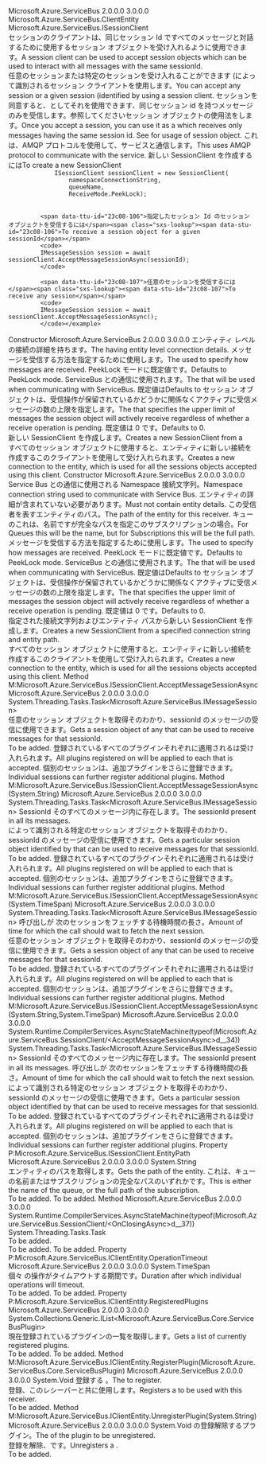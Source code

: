 <Type Name="SessionClient" FullName="Microsoft.Azure.ServiceBus.SessionClient">
  <TypeSignature Language="C#" Value="public sealed class SessionClient : Microsoft.Azure.ServiceBus.ClientEntity, Microsoft.Azure.ServiceBus.ISessionClient" />
  <TypeSignature Language="ILAsm" Value=".class public auto ansi sealed beforefieldinit SessionClient extends Microsoft.Azure.ServiceBus.ClientEntity implements class Microsoft.Azure.ServiceBus.IClientEntity, class Microsoft.Azure.ServiceBus.ISessionClient" />
  <TypeSignature Language="DocId" Value="T:Microsoft.Azure.ServiceBus.SessionClient" />
  <TypeSignature Language="VB.NET" Value="Public NotInheritable Class SessionClient&#xA;Inherits ClientEntity&#xA;Implements ISessionClient" />
  <TypeSignature Language="F#" Value="type SessionClient = class&#xA;    inherit ClientEntity&#xA;    interface ISessionClient&#xA;    interface IClientEntity" />
  <AssemblyInfo>
    <AssemblyName>Microsoft.Azure.ServiceBus</AssemblyName>
    <AssemblyVersion>2.0.0.0</AssemblyVersion>
    <AssemblyVersion>3.0.0.0</AssemblyVersion>
  </AssemblyInfo>
  <Base>
    <BaseTypeName>Microsoft.Azure.ServiceBus.ClientEntity</BaseTypeName>
  </Base>
  <Interfaces>
    <Interface>
      <InterfaceName>Microsoft.Azure.ServiceBus.ISessionClient</InterfaceName>
    </Interface>
  </Interfaces>
  <Docs>
    <summary>
             <span data-ttu-id="23c08-101">セッションのクライアントは、同じセッション Id ですべてのメッセージと対話するために使用するセッション オブジェクトを受け入れるように使用できます。</span><span class="sxs-lookup"><span data-stu-id="23c08-101">A session client can be used to accept session objects which can be used to interact with all messages with the same sessionId.</span></span>
             </summary>
    <remarks>
             <span data-ttu-id="23c08-102">任意のセッションまたは特定のセッションを受け入れることができます (によって識別される<see cref="P:Microsoft.Azure.ServiceBus.IMessageSession.SessionId" />セッション クライアントを使用します。</span><span class="sxs-lookup"><span data-stu-id="23c08-102">You can accept any session or a given session (identified by <see cref="P:Microsoft.Azure.ServiceBus.IMessageSession.SessionId" /> using a session client.</span></span>
             <span data-ttu-id="23c08-103">セッションを同意すると、としてそれを使用できます、<see cref="T:Microsoft.Azure.ServiceBus.Core.MessageReceiver" />同じセッション id を持つメッセージのみを受信します。参照してください<see cref="T:Microsoft.Azure.ServiceBus.IMessageSession" />セッション オブジェクトの使用法をします。</span><span class="sxs-lookup"><span data-stu-id="23c08-103">Once you accept a session, you can use it as a <see cref="T:Microsoft.Azure.ServiceBus.Core.MessageReceiver" /> which receives only messages having the same session id. See <see cref="T:Microsoft.Azure.ServiceBus.IMessageSession" /> for usage of session object.</span></span>
             <span data-ttu-id="23c08-104">これは、AMQP プロトコルを使用して、サービスと通信します。</span><span class="sxs-lookup"><span data-stu-id="23c08-104">This uses AMQP protocol to communicate with the service.</span></span>
             </remarks>
    <altmember cref="T:Microsoft.Azure.ServiceBus.IMessageSession" />
    <example>
             <span data-ttu-id="23c08-105">新しい SessionClient を作成するには</span><span class="sxs-lookup"><span data-stu-id="23c08-105">To create a new SessionClient</span></span>
             <code>
             ISessionClient sessionClient = new SessionClient(
                 namespaceConnectionString,
                 queueName,
                 ReceiveMode.PeekLock);
             </code>
            
             <span data-ttu-id="23c08-106">指定したセッション Id のセッション オブジェクトを受信するには</span><span class="sxs-lookup"><span data-stu-id="23c08-106">To receive a session object for a given sessionId</span></span>
             <code>
             IMessageSession session = await sessionClient.AcceptMessageSessionAsync(sessionId);
             </code>
            
             <span data-ttu-id="23c08-107">任意のセッションを受信するには</span><span class="sxs-lookup"><span data-stu-id="23c08-107">To receive any session</span></span>
             <code>
             IMessageSession session = await sessionClient.AcceptMessageSessionAsync();
             </code></example>
  </Docs>
  <Members>
    <Member MemberName=".ctor">
      <MemberSignature Language="C#" Value="public SessionClient (Microsoft.Azure.ServiceBus.ServiceBusConnectionStringBuilder connectionStringBuilder, Microsoft.Azure.ServiceBus.ReceiveMode receiveMode = Microsoft.Azure.ServiceBus.ReceiveMode.PeekLock, Microsoft.Azure.ServiceBus.RetryPolicy retryPolicy = null, int prefetchCount = 0);" />
      <MemberSignature Language="ILAsm" Value=".method public hidebysig specialname rtspecialname instance void .ctor(class Microsoft.Azure.ServiceBus.ServiceBusConnectionStringBuilder connectionStringBuilder, valuetype Microsoft.Azure.ServiceBus.ReceiveMode receiveMode, class Microsoft.Azure.ServiceBus.RetryPolicy retryPolicy, int32 prefetchCount) cil managed" />
      <MemberSignature Language="DocId" Value="M:Microsoft.Azure.ServiceBus.SessionClient.#ctor(Microsoft.Azure.ServiceBus.ServiceBusConnectionStringBuilder,Microsoft.Azure.ServiceBus.ReceiveMode,Microsoft.Azure.ServiceBus.RetryPolicy,System.Int32)" />
      <MemberSignature Language="F#" Value="new Microsoft.Azure.ServiceBus.SessionClient : Microsoft.Azure.ServiceBus.ServiceBusConnectionStringBuilder * Microsoft.Azure.ServiceBus.ReceiveMode * Microsoft.Azure.ServiceBus.RetryPolicy * int -&gt; Microsoft.Azure.ServiceBus.SessionClient" Usage="new Microsoft.Azure.ServiceBus.SessionClient (connectionStringBuilder, receiveMode, retryPolicy, prefetchCount)" />
      <MemberType>Constructor</MemberType>
      <AssemblyInfo>
        <AssemblyName>Microsoft.Azure.ServiceBus</AssemblyName>
        <AssemblyVersion>2.0.0.0</AssemblyVersion>
        <AssemblyVersion>3.0.0.0</AssemblyVersion>
      </AssemblyInfo>
      <Parameters>
        <Parameter Name="connectionStringBuilder" Type="Microsoft.Azure.ServiceBus.ServiceBusConnectionStringBuilder" />
        <Parameter Name="receiveMode" Type="Microsoft.Azure.ServiceBus.ReceiveMode" />
        <Parameter Name="retryPolicy" Type="Microsoft.Azure.ServiceBus.RetryPolicy" />
        <Parameter Name="prefetchCount" Type="System.Int32" />
      </Parameters>
      <Docs>
        <param name="connectionStringBuilder"><span data-ttu-id="23c08-108"><see cref="T:Microsoft.Azure.ServiceBus.ServiceBusConnectionStringBuilder" />エンティティ レベルの接続の詳細を持ちます。</span><span class="sxs-lookup"><span data-stu-id="23c08-108">The <see cref="T:Microsoft.Azure.ServiceBus.ServiceBusConnectionStringBuilder" /> having entity level connection details.</span></span></param>
        <param name="receiveMode"><span data-ttu-id="23c08-109"><see cref="P:Microsoft.Azure.ServiceBus.SessionClient.ReceiveMode" />メッセージを受信する方法を指定するために使用します。</span><span class="sxs-lookup"><span data-stu-id="23c08-109">The <see cref="P:Microsoft.Azure.ServiceBus.SessionClient.ReceiveMode" /> used to specify how messages are received.</span></span> <span data-ttu-id="23c08-110">PeekLock モードに既定値です。</span><span class="sxs-lookup"><span data-stu-id="23c08-110">Defaults to PeekLock mode.</span></span></param>
        <param name="retryPolicy"><span data-ttu-id="23c08-111"><see cref="T:Microsoft.Azure.ServiceBus.RetryPolicy" /> ServiceBus との通信に使用されます。</span><span class="sxs-lookup"><span data-stu-id="23c08-111">The <see cref="T:Microsoft.Azure.ServiceBus.RetryPolicy" /> that will be used when communicating with ServiceBus.</span></span> <span data-ttu-id="23c08-112">既定値は<see cref="P:Microsoft.Azure.ServiceBus.RetryPolicy.Default" /></span><span class="sxs-lookup"><span data-stu-id="23c08-112">Defaults to <see cref="P:Microsoft.Azure.ServiceBus.RetryPolicy.Default" /></span></span></param>
        <param name="prefetchCount"><span data-ttu-id="23c08-113"><see cref="P:Microsoft.Azure.ServiceBus.SessionClient.PrefetchCount" />セッション オブジェクトは、受信操作が保留されているかどうかに関係なくアクティブに受信メッセージの数の上限を指定します。</span><span class="sxs-lookup"><span data-stu-id="23c08-113">The <see cref="P:Microsoft.Azure.ServiceBus.SessionClient.PrefetchCount" /> that specifies the upper limit of messages the session object will actively receive regardless of whether a receive operation is pending.</span></span> <span data-ttu-id="23c08-114">既定値は 0 です。</span><span class="sxs-lookup"><span data-stu-id="23c08-114">Defaults to 0.</span></span></param>
        <summary>
            <span data-ttu-id="23c08-115">新しい SessionClient を作成します。<see cref="T:Microsoft.Azure.ServiceBus.ServiceBusConnectionStringBuilder" /></span><span class="sxs-lookup"><span data-stu-id="23c08-115">Creates a new SessionClient from a <see cref="T:Microsoft.Azure.ServiceBus.ServiceBusConnectionStringBuilder" /></span></span></summary>
        <remarks><span data-ttu-id="23c08-116">すべてのセッション オブジェクトに使用すると、エンティティに新しい接続を作成するこのクライアントを使用して受け入れられます。</span><span class="sxs-lookup"><span data-stu-id="23c08-116">Creates a new connection to the entity, which is used for all the sessions objects accepted using this client.</span></span></remarks>
      </Docs>
    </Member>
    <Member MemberName=".ctor">
      <MemberSignature Language="C#" Value="public SessionClient (string connectionString, string entityPath, Microsoft.Azure.ServiceBus.ReceiveMode receiveMode = Microsoft.Azure.ServiceBus.ReceiveMode.PeekLock, Microsoft.Azure.ServiceBus.RetryPolicy retryPolicy = null, int prefetchCount = 0);" />
      <MemberSignature Language="ILAsm" Value=".method public hidebysig specialname rtspecialname instance void .ctor(string connectionString, string entityPath, valuetype Microsoft.Azure.ServiceBus.ReceiveMode receiveMode, class Microsoft.Azure.ServiceBus.RetryPolicy retryPolicy, int32 prefetchCount) cil managed" />
      <MemberSignature Language="DocId" Value="M:Microsoft.Azure.ServiceBus.SessionClient.#ctor(System.String,System.String,Microsoft.Azure.ServiceBus.ReceiveMode,Microsoft.Azure.ServiceBus.RetryPolicy,System.Int32)" />
      <MemberSignature Language="F#" Value="new Microsoft.Azure.ServiceBus.SessionClient : string * string * Microsoft.Azure.ServiceBus.ReceiveMode * Microsoft.Azure.ServiceBus.RetryPolicy * int -&gt; Microsoft.Azure.ServiceBus.SessionClient" Usage="new Microsoft.Azure.ServiceBus.SessionClient (connectionString, entityPath, receiveMode, retryPolicy, prefetchCount)" />
      <MemberType>Constructor</MemberType>
      <AssemblyInfo>
        <AssemblyName>Microsoft.Azure.ServiceBus</AssemblyName>
        <AssemblyVersion>2.0.0.0</AssemblyVersion>
        <AssemblyVersion>3.0.0.0</AssemblyVersion>
      </AssemblyInfo>
      <Parameters>
        <Parameter Name="connectionString" Type="System.String" />
        <Parameter Name="entityPath" Type="System.String" />
        <Parameter Name="receiveMode" Type="Microsoft.Azure.ServiceBus.ReceiveMode" />
        <Parameter Name="retryPolicy" Type="Microsoft.Azure.ServiceBus.RetryPolicy" />
        <Parameter Name="prefetchCount" Type="System.Int32" />
      </Parameters>
      <Docs>
        <param name="connectionString"><span data-ttu-id="23c08-117">Service Bus との通信に使用される Namespace 接続文字列。</span><span class="sxs-lookup"><span data-stu-id="23c08-117">Namespace connection string used to communicate with Service Bus.</span></span> <span data-ttu-id="23c08-118">エンティティの詳細が含まれていない必要があります。</span><span class="sxs-lookup"><span data-stu-id="23c08-118">Must not contain entity details.</span></span></param>
        <param name="entityPath"><span data-ttu-id="23c08-119">この受信者を表すエンティティのパス。</span><span class="sxs-lookup"><span data-stu-id="23c08-119">The path of the entity for this receiver.</span></span> <span data-ttu-id="23c08-120">キューのこれは、名前ですが完全なパスを指定このサブスクリプションの場合。</span><span class="sxs-lookup"><span data-stu-id="23c08-120">For Queues this will be the name, but for Subscriptions this will be the full path.</span></span></param>
        <param name="receiveMode"><span data-ttu-id="23c08-121"><see cref="P:Microsoft.Azure.ServiceBus.SessionClient.ReceiveMode" />メッセージを受信する方法を指定するために使用します。</span><span class="sxs-lookup"><span data-stu-id="23c08-121">The <see cref="P:Microsoft.Azure.ServiceBus.SessionClient.ReceiveMode" /> used to specify how messages are received.</span></span> <span data-ttu-id="23c08-122">PeekLock モードに既定値です。</span><span class="sxs-lookup"><span data-stu-id="23c08-122">Defaults to PeekLock mode.</span></span></param>
        <param name="retryPolicy"><span data-ttu-id="23c08-123"><see cref="T:Microsoft.Azure.ServiceBus.RetryPolicy" /> ServiceBus との通信に使用されます。</span><span class="sxs-lookup"><span data-stu-id="23c08-123">The <see cref="T:Microsoft.Azure.ServiceBus.RetryPolicy" /> that will be used when communicating with ServiceBus.</span></span> <span data-ttu-id="23c08-124">既定値は<see cref="P:Microsoft.Azure.ServiceBus.RetryPolicy.Default" /></span><span class="sxs-lookup"><span data-stu-id="23c08-124">Defaults to <see cref="P:Microsoft.Azure.ServiceBus.RetryPolicy.Default" /></span></span></param>
        <param name="prefetchCount"><span data-ttu-id="23c08-125"><see cref="P:Microsoft.Azure.ServiceBus.SessionClient.PrefetchCount" />セッション オブジェクトは、受信操作が保留されているかどうかに関係なくアクティブに受信メッセージの数の上限を指定します。</span><span class="sxs-lookup"><span data-stu-id="23c08-125">The <see cref="P:Microsoft.Azure.ServiceBus.SessionClient.PrefetchCount" /> that specifies the upper limit of messages the session object will actively receive regardless of whether a receive operation is pending.</span></span> <span data-ttu-id="23c08-126">既定値は 0 です。</span><span class="sxs-lookup"><span data-stu-id="23c08-126">Defaults to 0.</span></span></param>
        <summary>
            <span data-ttu-id="23c08-127">指定された接続文字列およびエンティティ パスから新しい SessionClient を作成します。</span><span class="sxs-lookup"><span data-stu-id="23c08-127">Creates a new SessionClient from a specified connection string and entity path.</span></span>
            </summary>
        <remarks><span data-ttu-id="23c08-128">すべてのセッション オブジェクトに使用すると、エンティティに新しい接続を作成するこのクライアントを使用して受け入れられます。</span><span class="sxs-lookup"><span data-stu-id="23c08-128">Creates a new connection to the entity, which is used for all the sessions objects accepted using this client.</span></span></remarks>
      </Docs>
    </Member>
    <Member MemberName="AcceptMessageSessionAsync">
      <MemberSignature Language="C#" Value="public System.Threading.Tasks.Task&lt;Microsoft.Azure.ServiceBus.IMessageSession&gt; AcceptMessageSessionAsync ();" />
      <MemberSignature Language="ILAsm" Value=".method public hidebysig newslot virtual instance class System.Threading.Tasks.Task`1&lt;class Microsoft.Azure.ServiceBus.IMessageSession&gt; AcceptMessageSessionAsync() cil managed" />
      <MemberSignature Language="DocId" Value="M:Microsoft.Azure.ServiceBus.SessionClient.AcceptMessageSessionAsync" />
      <MemberSignature Language="VB.NET" Value="Public Function AcceptMessageSessionAsync () As Task(Of IMessageSession)" />
      <MemberSignature Language="F#" Value="abstract member AcceptMessageSessionAsync : unit -&gt; System.Threading.Tasks.Task&lt;Microsoft.Azure.ServiceBus.IMessageSession&gt;&#xA;override this.AcceptMessageSessionAsync : unit -&gt; System.Threading.Tasks.Task&lt;Microsoft.Azure.ServiceBus.IMessageSession&gt;" Usage="sessionClient.AcceptMessageSessionAsync " />
      <MemberType>Method</MemberType>
      <Implements>
        <InterfaceMember>M:Microsoft.Azure.ServiceBus.ISessionClient.AcceptMessageSessionAsync</InterfaceMember>
      </Implements>
      <AssemblyInfo>
        <AssemblyName>Microsoft.Azure.ServiceBus</AssemblyName>
        <AssemblyVersion>2.0.0.0</AssemblyVersion>
        <AssemblyVersion>3.0.0.0</AssemblyVersion>
      </AssemblyInfo>
      <ReturnValue>
        <ReturnType>System.Threading.Tasks.Task&lt;Microsoft.Azure.ServiceBus.IMessageSession&gt;</ReturnType>
      </ReturnValue>
      <Parameters />
      <Docs>
        <summary>
            <span data-ttu-id="23c08-129">任意のセッション オブジェクトを取得<see cref="P:Microsoft.Azure.ServiceBus.IMessageSession.SessionId" />そのわかり、sessionId のメッセージの受信に使用できます。</span><span class="sxs-lookup"><span data-stu-id="23c08-129">Gets a session object of any <see cref="P:Microsoft.Azure.ServiceBus.IMessageSession.SessionId" /> that can be used to receive messages for that sessionId.</span></span>
            </summary>
        <returns>To be added.</returns>
        <remarks><span data-ttu-id="23c08-130">登録されているすべてのプラグイン<see cref="T:Microsoft.Azure.ServiceBus.SessionClient" />それぞれに適用される<see cref="T:Microsoft.Azure.ServiceBus.MessageSession" />は受け入れられます。</span><span class="sxs-lookup"><span data-stu-id="23c08-130">All plugins registered on <see cref="T:Microsoft.Azure.ServiceBus.SessionClient" /> will be applied to each <see cref="T:Microsoft.Azure.ServiceBus.MessageSession" /> that is accepted.</span></span>
            <span data-ttu-id="23c08-131">個別のセッションは、追加プラグインをさらに登録できます。</span><span class="sxs-lookup"><span data-stu-id="23c08-131">Individual sessions can further register additional plugins.</span></span></remarks>
      </Docs>
    </Member>
    <Member MemberName="AcceptMessageSessionAsync">
      <MemberSignature Language="C#" Value="public System.Threading.Tasks.Task&lt;Microsoft.Azure.ServiceBus.IMessageSession&gt; AcceptMessageSessionAsync (string sessionId);" />
      <MemberSignature Language="ILAsm" Value=".method public hidebysig newslot virtual instance class System.Threading.Tasks.Task`1&lt;class Microsoft.Azure.ServiceBus.IMessageSession&gt; AcceptMessageSessionAsync(string sessionId) cil managed" />
      <MemberSignature Language="DocId" Value="M:Microsoft.Azure.ServiceBus.SessionClient.AcceptMessageSessionAsync(System.String)" />
      <MemberSignature Language="VB.NET" Value="Public Function AcceptMessageSessionAsync (sessionId As String) As Task(Of IMessageSession)" />
      <MemberSignature Language="F#" Value="abstract member AcceptMessageSessionAsync : string -&gt; System.Threading.Tasks.Task&lt;Microsoft.Azure.ServiceBus.IMessageSession&gt;&#xA;override this.AcceptMessageSessionAsync : string -&gt; System.Threading.Tasks.Task&lt;Microsoft.Azure.ServiceBus.IMessageSession&gt;" Usage="sessionClient.AcceptMessageSessionAsync sessionId" />
      <MemberType>Method</MemberType>
      <Implements>
        <InterfaceMember>M:Microsoft.Azure.ServiceBus.ISessionClient.AcceptMessageSessionAsync(System.String)</InterfaceMember>
      </Implements>
      <AssemblyInfo>
        <AssemblyName>Microsoft.Azure.ServiceBus</AssemblyName>
        <AssemblyVersion>2.0.0.0</AssemblyVersion>
        <AssemblyVersion>3.0.0.0</AssemblyVersion>
      </AssemblyInfo>
      <ReturnValue>
        <ReturnType>System.Threading.Tasks.Task&lt;Microsoft.Azure.ServiceBus.IMessageSession&gt;</ReturnType>
      </ReturnValue>
      <Parameters>
        <Parameter Name="sessionId" Type="System.String" />
      </Parameters>
      <Docs>
        <param name="sessionId"><span data-ttu-id="23c08-132">SessionId そのすべてのメッセージ内に存在します。</span><span class="sxs-lookup"><span data-stu-id="23c08-132">The sessionId present in all its messages.</span></span></param>
        <summary>
            <span data-ttu-id="23c08-133">によって識別される特定のセッション オブジェクトを取得<paramref name="sessionId" />そのわかり、sessionId のメッセージの受信に使用できます。</span><span class="sxs-lookup"><span data-stu-id="23c08-133">Gets a particular session object identified by <paramref name="sessionId" /> that can be used to receive messages for that sessionId.</span></span>
            </summary>
        <returns>To be added.</returns>
        <remarks><span data-ttu-id="23c08-134">登録されているすべてのプラグイン<see cref="T:Microsoft.Azure.ServiceBus.SessionClient" />それぞれに適用される<see cref="T:Microsoft.Azure.ServiceBus.MessageSession" />は受け入れられます。</span><span class="sxs-lookup"><span data-stu-id="23c08-134">All plugins registered on <see cref="T:Microsoft.Azure.ServiceBus.SessionClient" /> will be applied to each <see cref="T:Microsoft.Azure.ServiceBus.MessageSession" /> that is accepted.</span></span>
            <span data-ttu-id="23c08-135">個別のセッションは、追加プラグインをさらに登録できます。</span><span class="sxs-lookup"><span data-stu-id="23c08-135">Individual sessions can further register additional plugins.</span></span></remarks>
      </Docs>
    </Member>
    <Member MemberName="AcceptMessageSessionAsync">
      <MemberSignature Language="C#" Value="public System.Threading.Tasks.Task&lt;Microsoft.Azure.ServiceBus.IMessageSession&gt; AcceptMessageSessionAsync (TimeSpan serverWaitTime);" />
      <MemberSignature Language="ILAsm" Value=".method public hidebysig newslot virtual instance class System.Threading.Tasks.Task`1&lt;class Microsoft.Azure.ServiceBus.IMessageSession&gt; AcceptMessageSessionAsync(valuetype System.TimeSpan serverWaitTime) cil managed" />
      <MemberSignature Language="DocId" Value="M:Microsoft.Azure.ServiceBus.SessionClient.AcceptMessageSessionAsync(System.TimeSpan)" />
      <MemberSignature Language="VB.NET" Value="Public Function AcceptMessageSessionAsync (serverWaitTime As TimeSpan) As Task(Of IMessageSession)" />
      <MemberSignature Language="F#" Value="abstract member AcceptMessageSessionAsync : TimeSpan -&gt; System.Threading.Tasks.Task&lt;Microsoft.Azure.ServiceBus.IMessageSession&gt;&#xA;override this.AcceptMessageSessionAsync : TimeSpan -&gt; System.Threading.Tasks.Task&lt;Microsoft.Azure.ServiceBus.IMessageSession&gt;" Usage="sessionClient.AcceptMessageSessionAsync serverWaitTime" />
      <MemberType>Method</MemberType>
      <Implements>
        <InterfaceMember>M:Microsoft.Azure.ServiceBus.ISessionClient.AcceptMessageSessionAsync(System.TimeSpan)</InterfaceMember>
      </Implements>
      <AssemblyInfo>
        <AssemblyName>Microsoft.Azure.ServiceBus</AssemblyName>
        <AssemblyVersion>2.0.0.0</AssemblyVersion>
        <AssemblyVersion>3.0.0.0</AssemblyVersion>
      </AssemblyInfo>
      <ReturnValue>
        <ReturnType>System.Threading.Tasks.Task&lt;Microsoft.Azure.ServiceBus.IMessageSession&gt;</ReturnType>
      </ReturnValue>
      <Parameters>
        <Parameter Name="serverWaitTime" Type="System.TimeSpan" />
      </Parameters>
      <Docs>
        <param name="serverWaitTime"><span data-ttu-id="23c08-136">呼び出しが 次のセッションをフェッチする待機時間の長さ。</span><span class="sxs-lookup"><span data-stu-id="23c08-136">Amount of time for which the call should wait to fetch the next session.</span></span></param>
        <summary>
            <span data-ttu-id="23c08-137">任意のセッション オブジェクトを取得<see cref="P:Microsoft.Azure.ServiceBus.IMessageSession.SessionId" />そのわかり、sessionId のメッセージの受信に使用できます。</span><span class="sxs-lookup"><span data-stu-id="23c08-137">Gets a session object of any <see cref="P:Microsoft.Azure.ServiceBus.IMessageSession.SessionId" /> that can be used to receive messages for that sessionId.</span></span>
            </summary>
        <returns>To be added.</returns>
        <remarks><span data-ttu-id="23c08-138">登録されているすべてのプラグイン<see cref="T:Microsoft.Azure.ServiceBus.SessionClient" />それぞれに適用される<see cref="T:Microsoft.Azure.ServiceBus.MessageSession" />は受け入れられます。</span><span class="sxs-lookup"><span data-stu-id="23c08-138">All plugins registered on <see cref="T:Microsoft.Azure.ServiceBus.SessionClient" /> will be applied to each <see cref="T:Microsoft.Azure.ServiceBus.MessageSession" /> that is accepted.</span></span>
            <span data-ttu-id="23c08-139">個別のセッションは、追加プラグインをさらに登録できます。</span><span class="sxs-lookup"><span data-stu-id="23c08-139">Individual sessions can further register additional plugins.</span></span></remarks>
      </Docs>
    </Member>
    <Member MemberName="AcceptMessageSessionAsync">
      <MemberSignature Language="C#" Value="public System.Threading.Tasks.Task&lt;Microsoft.Azure.ServiceBus.IMessageSession&gt; AcceptMessageSessionAsync (string sessionId, TimeSpan serverWaitTime);" />
      <MemberSignature Language="ILAsm" Value=".method public hidebysig newslot virtual instance class System.Threading.Tasks.Task`1&lt;class Microsoft.Azure.ServiceBus.IMessageSession&gt; AcceptMessageSessionAsync(string sessionId, valuetype System.TimeSpan serverWaitTime) cil managed" />
      <MemberSignature Language="DocId" Value="M:Microsoft.Azure.ServiceBus.SessionClient.AcceptMessageSessionAsync(System.String,System.TimeSpan)" />
      <MemberSignature Language="VB.NET" Value="Public Function AcceptMessageSessionAsync (sessionId As String, serverWaitTime As TimeSpan) As Task(Of IMessageSession)" />
      <MemberSignature Language="F#" Value="abstract member AcceptMessageSessionAsync : string * TimeSpan -&gt; System.Threading.Tasks.Task&lt;Microsoft.Azure.ServiceBus.IMessageSession&gt;&#xA;override this.AcceptMessageSessionAsync : string * TimeSpan -&gt; System.Threading.Tasks.Task&lt;Microsoft.Azure.ServiceBus.IMessageSession&gt;" Usage="sessionClient.AcceptMessageSessionAsync (sessionId, serverWaitTime)" />
      <MemberType>Method</MemberType>
      <Implements>
        <InterfaceMember>M:Microsoft.Azure.ServiceBus.ISessionClient.AcceptMessageSessionAsync(System.String,System.TimeSpan)</InterfaceMember>
      </Implements>
      <AssemblyInfo>
        <AssemblyName>Microsoft.Azure.ServiceBus</AssemblyName>
        <AssemblyVersion>2.0.0.0</AssemblyVersion>
        <AssemblyVersion>3.0.0.0</AssemblyVersion>
      </AssemblyInfo>
      <Attributes>
        <Attribute>
          <AttributeName>System.Runtime.CompilerServices.AsyncStateMachine(typeof(Microsoft.Azure.ServiceBus.SessionClient/&lt;AcceptMessageSessionAsync&gt;d__34))</AttributeName>
        </Attribute>
      </Attributes>
      <ReturnValue>
        <ReturnType>System.Threading.Tasks.Task&lt;Microsoft.Azure.ServiceBus.IMessageSession&gt;</ReturnType>
      </ReturnValue>
      <Parameters>
        <Parameter Name="sessionId" Type="System.String" />
        <Parameter Name="serverWaitTime" Type="System.TimeSpan" />
      </Parameters>
      <Docs>
        <param name="sessionId"><span data-ttu-id="23c08-140">SessionId そのすべてのメッセージ内に存在します。</span><span class="sxs-lookup"><span data-stu-id="23c08-140">The sessionId present in all its messages.</span></span></param>
        <param name="serverWaitTime"><span data-ttu-id="23c08-141">呼び出しが 次のセッションをフェッチする待機時間の長さ。</span><span class="sxs-lookup"><span data-stu-id="23c08-141">Amount of time for which the call should wait to fetch the next session.</span></span></param>
        <summary>
            <span data-ttu-id="23c08-142">によって識別される特定のセッション オブジェクトを取得<paramref name="sessionId" />そのわかり、sessionId のメッセージの受信に使用できます。</span><span class="sxs-lookup"><span data-stu-id="23c08-142">Gets a particular session object identified by <paramref name="sessionId" /> that can be used to receive messages for that sessionId.</span></span>
            </summary>
        <returns>To be added.</returns>
        <remarks><span data-ttu-id="23c08-143">登録されているすべてのプラグイン<see cref="T:Microsoft.Azure.ServiceBus.SessionClient" />それぞれに適用される<see cref="T:Microsoft.Azure.ServiceBus.MessageSession" />は受け入れられます。</span><span class="sxs-lookup"><span data-stu-id="23c08-143">All plugins registered on <see cref="T:Microsoft.Azure.ServiceBus.SessionClient" /> will be applied to each <see cref="T:Microsoft.Azure.ServiceBus.MessageSession" /> that is accepted.</span></span>
            <span data-ttu-id="23c08-144">個別のセッションは、追加プラグインをさらに登録できます。</span><span class="sxs-lookup"><span data-stu-id="23c08-144">Individual sessions can further register additional plugins.</span></span></remarks>
      </Docs>
    </Member>
    <Member MemberName="EntityPath">
      <MemberSignature Language="C#" Value="public string EntityPath { get; }" />
      <MemberSignature Language="ILAsm" Value=".property instance string EntityPath" />
      <MemberSignature Language="DocId" Value="P:Microsoft.Azure.ServiceBus.SessionClient.EntityPath" />
      <MemberSignature Language="VB.NET" Value="Public ReadOnly Property EntityPath As String" />
      <MemberSignature Language="F#" Value="member this.EntityPath : string" Usage="Microsoft.Azure.ServiceBus.SessionClient.EntityPath" />
      <MemberType>Property</MemberType>
      <Implements>
        <InterfaceMember>P:Microsoft.Azure.ServiceBus.ISessionClient.EntityPath</InterfaceMember>
      </Implements>
      <AssemblyInfo>
        <AssemblyName>Microsoft.Azure.ServiceBus</AssemblyName>
        <AssemblyVersion>2.0.0.0</AssemblyVersion>
        <AssemblyVersion>3.0.0.0</AssemblyVersion>
      </AssemblyInfo>
      <ReturnValue>
        <ReturnType>System.String</ReturnType>
      </ReturnValue>
      <Docs>
        <summary>
            <span data-ttu-id="23c08-145">エンティティのパスを取得します。</span><span class="sxs-lookup"><span data-stu-id="23c08-145">Gets the path of the entity.</span></span> <span data-ttu-id="23c08-146">これは、キューの名前またはサブスクリプションの完全なパスのいずれかです。</span><span class="sxs-lookup"><span data-stu-id="23c08-146">This is either the name of the queue, or the full path of the subscription.</span></span>
            </summary>
        <value>To be added.</value>
        <remarks>To be added.</remarks>
      </Docs>
    </Member>
    <Member MemberName="OnClosingAsync">
      <MemberSignature Language="C#" Value="protected override System.Threading.Tasks.Task OnClosingAsync ();" />
      <MemberSignature Language="ILAsm" Value=".method familyhidebysig virtual instance class System.Threading.Tasks.Task OnClosingAsync() cil managed" />
      <MemberSignature Language="DocId" Value="M:Microsoft.Azure.ServiceBus.SessionClient.OnClosingAsync" />
      <MemberSignature Language="VB.NET" Value="Protected Overrides Function OnClosingAsync () As Task" />
      <MemberSignature Language="F#" Value="override this.OnClosingAsync : unit -&gt; System.Threading.Tasks.Task" Usage="sessionClient.OnClosingAsync " />
      <MemberType>Method</MemberType>
      <AssemblyInfo>
        <AssemblyName>Microsoft.Azure.ServiceBus</AssemblyName>
        <AssemblyVersion>2.0.0.0</AssemblyVersion>
        <AssemblyVersion>3.0.0.0</AssemblyVersion>
      </AssemblyInfo>
      <Attributes>
        <Attribute>
          <AttributeName>System.Runtime.CompilerServices.AsyncStateMachine(typeof(Microsoft.Azure.ServiceBus.SessionClient/&lt;OnClosingAsync&gt;d__37))</AttributeName>
        </Attribute>
      </Attributes>
      <ReturnValue>
        <ReturnType>System.Threading.Tasks.Task</ReturnType>
      </ReturnValue>
      <Parameters />
      <Docs>
        <summary>To be added.</summary>
        <returns>To be added.</returns>
        <remarks>To be added.</remarks>
      </Docs>
    </Member>
    <Member MemberName="OperationTimeout">
      <MemberSignature Language="C#" Value="public override TimeSpan OperationTimeout { get; set; }" />
      <MemberSignature Language="ILAsm" Value=".property instance valuetype System.TimeSpan OperationTimeout" />
      <MemberSignature Language="DocId" Value="P:Microsoft.Azure.ServiceBus.SessionClient.OperationTimeout" />
      <MemberSignature Language="VB.NET" Value="Public Overrides Property OperationTimeout As TimeSpan" />
      <MemberSignature Language="F#" Value="member this.OperationTimeout : TimeSpan with get, set" Usage="Microsoft.Azure.ServiceBus.SessionClient.OperationTimeout" />
      <MemberType>Property</MemberType>
      <Implements>
        <InterfaceMember>P:Microsoft.Azure.ServiceBus.IClientEntity.OperationTimeout</InterfaceMember>
      </Implements>
      <AssemblyInfo>
        <AssemblyName>Microsoft.Azure.ServiceBus</AssemblyName>
        <AssemblyVersion>2.0.0.0</AssemblyVersion>
        <AssemblyVersion>3.0.0.0</AssemblyVersion>
      </AssemblyInfo>
      <ReturnValue>
        <ReturnType>System.TimeSpan</ReturnType>
      </ReturnValue>
      <Docs>
        <summary>
            <span data-ttu-id="23c08-147">個々 の操作がタイムアウトする期間です。</span><span class="sxs-lookup"><span data-stu-id="23c08-147">Duration after which individual operations will timeout.</span></span>
            </summary>
        <value>To be added.</value>
        <remarks>To be added.</remarks>
      </Docs>
    </Member>
    <Member MemberName="RegisteredPlugins">
      <MemberSignature Language="C#" Value="public override System.Collections.Generic.IList&lt;Microsoft.Azure.ServiceBus.Core.ServiceBusPlugin&gt; RegisteredPlugins { get; }" />
      <MemberSignature Language="ILAsm" Value=".property instance class System.Collections.Generic.IList`1&lt;class Microsoft.Azure.ServiceBus.Core.ServiceBusPlugin&gt; RegisteredPlugins" />
      <MemberSignature Language="DocId" Value="P:Microsoft.Azure.ServiceBus.SessionClient.RegisteredPlugins" />
      <MemberSignature Language="VB.NET" Value="Public Overrides ReadOnly Property RegisteredPlugins As IList(Of ServiceBusPlugin)" />
      <MemberSignature Language="F#" Value="member this.RegisteredPlugins : System.Collections.Generic.IList&lt;Microsoft.Azure.ServiceBus.Core.ServiceBusPlugin&gt;" Usage="Microsoft.Azure.ServiceBus.SessionClient.RegisteredPlugins" />
      <MemberType>Property</MemberType>
      <Implements>
        <InterfaceMember>P:Microsoft.Azure.ServiceBus.IClientEntity.RegisteredPlugins</InterfaceMember>
      </Implements>
      <AssemblyInfo>
        <AssemblyName>Microsoft.Azure.ServiceBus</AssemblyName>
        <AssemblyVersion>2.0.0.0</AssemblyVersion>
        <AssemblyVersion>3.0.0.0</AssemblyVersion>
      </AssemblyInfo>
      <ReturnValue>
        <ReturnType>System.Collections.Generic.IList&lt;Microsoft.Azure.ServiceBus.Core.ServiceBusPlugin&gt;</ReturnType>
      </ReturnValue>
      <Docs>
        <summary>
            <span data-ttu-id="23c08-148">現在登録されているプラグインの一覧を取得します。</span><span class="sxs-lookup"><span data-stu-id="23c08-148">Gets a list of currently registered plugins.</span></span>
            </summary>
        <value>To be added.</value>
        <remarks>To be added.</remarks>
      </Docs>
    </Member>
    <Member MemberName="RegisterPlugin">
      <MemberSignature Language="C#" Value="public override void RegisterPlugin (Microsoft.Azure.ServiceBus.Core.ServiceBusPlugin serviceBusPlugin);" />
      <MemberSignature Language="ILAsm" Value=".method public hidebysig virtual instance void RegisterPlugin(class Microsoft.Azure.ServiceBus.Core.ServiceBusPlugin serviceBusPlugin) cil managed" />
      <MemberSignature Language="DocId" Value="M:Microsoft.Azure.ServiceBus.SessionClient.RegisterPlugin(Microsoft.Azure.ServiceBus.Core.ServiceBusPlugin)" />
      <MemberSignature Language="F#" Value="override this.RegisterPlugin : Microsoft.Azure.ServiceBus.Core.ServiceBusPlugin -&gt; unit" Usage="sessionClient.RegisterPlugin serviceBusPlugin" />
      <MemberType>Method</MemberType>
      <Implements>
        <InterfaceMember>M:Microsoft.Azure.ServiceBus.IClientEntity.RegisterPlugin(Microsoft.Azure.ServiceBus.Core.ServiceBusPlugin)</InterfaceMember>
      </Implements>
      <AssemblyInfo>
        <AssemblyName>Microsoft.Azure.ServiceBus</AssemblyName>
        <AssemblyVersion>2.0.0.0</AssemblyVersion>
        <AssemblyVersion>3.0.0.0</AssemblyVersion>
      </AssemblyInfo>
      <ReturnValue>
        <ReturnType>System.Void</ReturnType>
      </ReturnValue>
      <Parameters>
        <Parameter Name="serviceBusPlugin" Type="Microsoft.Azure.ServiceBus.Core.ServiceBusPlugin" />
      </Parameters>
      <Docs>
        <param name="serviceBusPlugin"><span data-ttu-id="23c08-149">登録する <see cref="T:Microsoft.Azure.ServiceBus.Core.ServiceBusPlugin" />。</span><span class="sxs-lookup"><span data-stu-id="23c08-149">The <see cref="T:Microsoft.Azure.ServiceBus.Core.ServiceBusPlugin" /> to register.</span></span></param>
        <summary>
            <span data-ttu-id="23c08-150">登録、<see cref="T:Microsoft.Azure.ServiceBus.Core.ServiceBusPlugin" />このレシーバーと共に使用します。</span><span class="sxs-lookup"><span data-stu-id="23c08-150">Registers a <see cref="T:Microsoft.Azure.ServiceBus.Core.ServiceBusPlugin" /> to be used with this receiver.</span></span>
            </summary>
        <remarks>To be added.</remarks>
      </Docs>
    </Member>
    <Member MemberName="UnregisterPlugin">
      <MemberSignature Language="C#" Value="public override void UnregisterPlugin (string serviceBusPluginName);" />
      <MemberSignature Language="ILAsm" Value=".method public hidebysig virtual instance void UnregisterPlugin(string serviceBusPluginName) cil managed" />
      <MemberSignature Language="DocId" Value="M:Microsoft.Azure.ServiceBus.SessionClient.UnregisterPlugin(System.String)" />
      <MemberSignature Language="VB.NET" Value="Public Overrides Sub UnregisterPlugin (serviceBusPluginName As String)" />
      <MemberSignature Language="F#" Value="override this.UnregisterPlugin : string -&gt; unit" Usage="sessionClient.UnregisterPlugin serviceBusPluginName" />
      <MemberType>Method</MemberType>
      <Implements>
        <InterfaceMember>M:Microsoft.Azure.ServiceBus.IClientEntity.UnregisterPlugin(System.String)</InterfaceMember>
      </Implements>
      <AssemblyInfo>
        <AssemblyName>Microsoft.Azure.ServiceBus</AssemblyName>
        <AssemblyVersion>2.0.0.0</AssemblyVersion>
        <AssemblyVersion>3.0.0.0</AssemblyVersion>
      </AssemblyInfo>
      <ReturnValue>
        <ReturnType>System.Void</ReturnType>
      </ReturnValue>
      <Parameters>
        <Parameter Name="serviceBusPluginName" Type="System.String" />
      </Parameters>
      <Docs>
        <param name="serviceBusPluginName"><span data-ttu-id="23c08-151"><see cref="P:Microsoft.Azure.ServiceBus.Core.ServiceBusPlugin.Name" />の登録解除するプラグイン。</span><span class="sxs-lookup"><span data-stu-id="23c08-151">The <see cref="P:Microsoft.Azure.ServiceBus.Core.ServiceBusPlugin.Name" /> of the plugin to be unregistered.</span></span></param>
        <summary>
            <span data-ttu-id="23c08-152">登録を解除、<see cref="T:Microsoft.Azure.ServiceBus.Core.ServiceBusPlugin" />です。</span><span class="sxs-lookup"><span data-stu-id="23c08-152">Unregisters a <see cref="T:Microsoft.Azure.ServiceBus.Core.ServiceBusPlugin" />.</span></span>
            </summary>
        <remarks>To be added.</remarks>
      </Docs>
    </Member>
  </Members>
</Type>